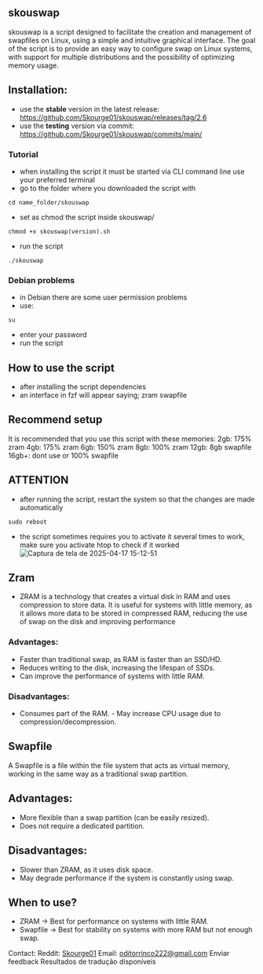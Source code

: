 ## skouswap

skouswap is a script designed to facilitate the creation and management of swapfiles on Linux, using a simple and intuitive graphical interface. The goal of the script is to provide an easy way to configure swap on Linux systems, with support for multiple distributions and the possibility of optimizing memory usage.

## Installation:
- use the **stable** version in the latest release: https://github.com/Skourge01/skouswap/releases/tag/2.6
- use the **testing** version via commit: https://github.com/Skourge01/skouswap/commits/main/

### Tutorial
- when installing the script it must be started via CLI command line use your preferred terminal
- go to the folder where you downloaded the script with
```
cd name_folder/skouswap
```
- set as chmod the script inside skouswap/
```
chmod +x skouswap(version).sh
```
- run the script
```
./skouswap
```
### Debian problems
- in Debian there are some user permission problems
- use:
```
su
```
- enter your password
- run the script
## How to use the script
- after installing the script dependencies
- an interface in fzf will appear saying;
zram
swapfile
## Recommend setup 
It is recommended that you use this script with these memories: 
2gb: 175% zram 
4gb: 175% zram 
6gb: 150% zram 
8gb: 100% zram 
12gb: 8gb swapfile 
16gb+: dont use or 100% swapfile 

## ATTENTION
- after running the script, restart the system so that the changes are made automatically
```
sudo reboot
```
- the script sometimes requires you to activate it several times to work, make sure you activate htop to check if it worked
![Captura de tela de 2025-04-17 15-12-51](https://github.com/user-attachments/assets/e9f7760c-4d08-486e-b5e7-902874eea068)


## Zram
- ZRAM is a technology that creates a virtual disk in RAM and uses compression to store data. It is useful for systems with little memory, as it allows more data to be stored in compressed RAM, reducing the use of swap on the disk and improving performance
### Advantages:
- Faster than traditional swap, as RAM is faster than an SSD/HD.
- Reduces writing to the disk, increasing the lifespan of SSDs.
- Can improve the performance of systems with little RAM.

### Disadvantages:
- Consumes part of the RAM. - May increase CPU usage due to compression/decompression.
## Swapfile
A Swapfile is a file within the file system that acts as virtual memory, working in the same way as a traditional swap partition.

## Advantages:
- More flexible than a swap partition (can be easily resized).
- Does not require a dedicated partition.

## Disadvantages:
- Slower than ZRAM, as it uses disk space.
- May degrade performance if the system is constantly using swap.

## When to use?
- ZRAM → Best for performance on systems with little RAM.
- Swapfile → Best for stability on systems with more RAM but not enough swap.

Contact:
Reddit: [Skourge01](https://www.reddit.com/user/Skourge01/)
Email: oditorrinco222@gmail.com
Enviar feedback
Resultados de tradução disponíveis
